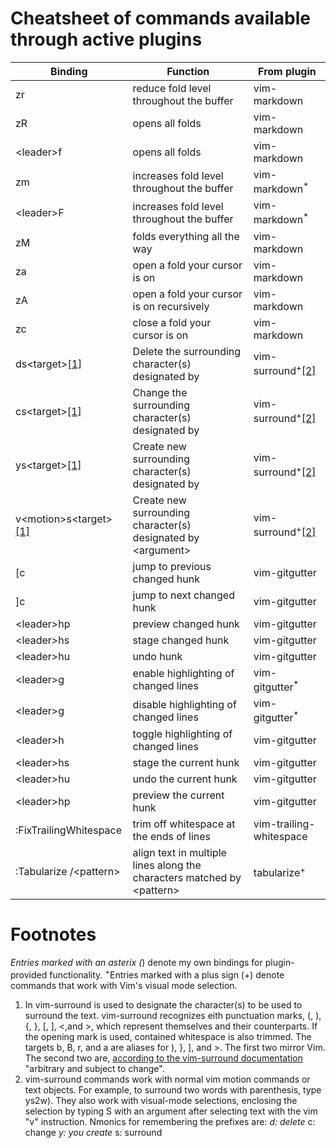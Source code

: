 # Cheatsheet of commands available through active plugins

|Binding                   |Function                                                                      |From plugin                            |
|------------------------- |----------------------------------------------------------------------------- |-------------------------------------- |
| zr | reduce fold level throughout the buffer | vim-markdown |
| zR | opens all folds | vim-markdown |
| \<leader\>f | opens all folds | vim-markdown |
| zm | increases fold level throughout the buffer | vim-markdown<sup>*</sup>|
| \<leader\>F | increases fold level throughout the buffer | vim-markdown<sup>*</sup>|
| zM | folds everything all the way | vim-markdown |
| za | open a fold your cursor is on | vim-markdown |
| zA | open a fold your cursor is on recursively | vim-markdown |
| zc | close a fold your cursor is on | vim-markdown |
| ds\<target\><span id="a1">[[1]](#f1)</span> | Delete the surrounding character(s) designated by <target> | vim-surround<sup>+</sup><span id="b2">[[2]](#f2")</span> |
| cs\<target\><span id="a2">[[1]](#f1)</span> | Change the surrounding character(s) designated by <target> | vim-surround<sup>+</sup><span id="b2">[[2]](#f2")</span> |
| ys\<target\><span id="a3">[[1]](#f1)</span> | Create new surrounding character(s) designated by <target> | vim-surround<sup>+</sup><span id="b2">[[2]](#f2")</span> |
| v\<motion\>s\<target\><span id="a4">[[1]](#f1)</span> | Create new surrounding character(s) designated by \<argument\> | vim-surround<sup>+</sup><span id="b2">[[2]](#f2")</span> |
| [c | jump to previous changed hunk | vim-gitgutter |
| ]c | jump to next changed hunk | vim-gitgutter |
| \<leader\>hp | preview changed hunk | vim-gitgutter |
| \<leader\>hs | stage changed hunk | vim-gitgutter |
| \<leader\>hu | undo hunk | vim-gitgutter |
| \<leader\>g | enable highlighting of changed lines | vim-gitgutter<sup>*</sup>|
| \<leader\>g | disable highlighting of changed lines | vim-gitgutter<sup>*</sup>|
| \<leader\>h | toggle highlighting of changed lines | vim-gitgutter |
| \<leader\>hs | stage the current hunk | vim-gitgutter |
| \<leader\>hu | undo the current hunk | vim-gitgutter |
| \<leader\>hp | preview the current hunk | vim-gitgutter |
| :FixTrailingWhitespace | trim off whitespace at the ends of lines | vim-trailing-whitespace |
| :Tabularize /\<pattern\> | align text in multiple lines along the characters matched by \<pattern\> | tabularize<sup>+</sup> |


Footnotes
=========

<sup>*</sup>Entries marked with an asterix (*) denote my own bindings for plugin-provided functionality.
<sup>+</sup>Entries marked with a plus sign (+) denote commands that work with Vim's visual mode selection.

1. <span id="f1"></span> In vim-surround <target> is used to designate the character(s) to be used to surround the text. vim-surround recognizes eith punctuation marks, (, ), {, }, [, ], <,and >, which represent themselves and their counterparts. If the opening mark is used, contained whitespace is also trimmed. The targets b, B, r, and a are aliases for ), }, ], and >. The first two mirror Vim. The second two are, [according to the vim-surround
documentation](https://github.com/tpope/vim-surround/blob/master/doc/surround.txt) "arbitrary and subject to change".
2. <span id="f2"></span> vim-surround commands work with normal vim motion commands or text objects. For example, to surround two words with parenthesis, type ys2w). They also work with visual-mode selections, enclosing the selection by typing S with an argument after selecting text with the vim "v" instruction. Nmonics for remembering the prefixes are:
    <sup>*</sup>d: delete
    <sup>*</sup>c: change
    <sup>*</sup>y: you create
    <sup>*</sup>s: surround
